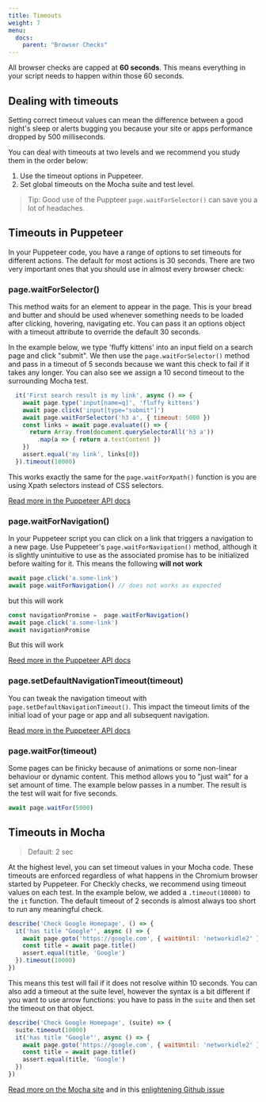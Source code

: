 ```yaml
---
title: Timeouts
weight: 7
menu:
  docs:
    parent: "Browser Checks"
---
```


All browser checks are capped at **60 seconds**. This means everything in your script needs to happen within
those 60 seconds.  

## Dealing with timeouts

Setting correct timeout values can mean the difference between a good night's sleep or alerts bugging
you because your site or apps performance dropped by 500 milliseconds.

You can deal with timeouts at two levels and we recommend you study them in the order below:

1. Use the timeout options in Puppeteer.
2. Set global timeouts on the Mocha suite and test level.

> Tip: Good use of the Puppteer `page.waitForSelector()` can save you a lot of headaches.

## Timeouts in Puppeteer

In your Puppeteer code, you have a range of options to set timeouts for different actions. The default for most actions
is 30 seconds. There are two very important ones that you should use in almost every browser check:

### page.waitForSelector()

This method waits for an element to appear in the page. This is your bread and butter and should be used whenever something
needs to be loaded after clicking, hovering, navigating etc. You can pass it an options object with a timeout attribute
to override the default 30 seconds.

In the example below, we type 'fluffy kittens' into an input field on a search page and click "submit". We then use the
`page.waitForSelector()` method and pass in a timeout of 5 seconds because we want this check to fail if it takes any longer.
You can also see we assign a 10 second timeout to the surrounding Mocha test.

```javascript
  it('First search result is my link', async () => {
    await page.type('input[name=q]', 'fluffy kittens')
    await page.click('input[type="submit"]')
    await page.waitForSelector('h3 a', { timeout: 5000 })
    const links = await page.evaluate(() => {
      return Array.from(document.querySelectorAll('h3 a'))
        .map(a => { return a.textContent })
    })
    assert.equal('my link', links[0])
  }).timeout(10000)
```

This works exactly the same for the `page.waitForXpath()` function is you are using Xpath selectors instead of CSS selectors.

[Read more in the Puppeteer API docs](https://github.com/GoogleChrome/puppeteer/blob/master/docs/api.md#framewaitforselectorselector-options)

### page.waitForNavigation()

In your Puppeteer script you can click on a link that triggers a navigation to a new page. Use Puppeteer's `page.waitForNavigation()`
method, although it is slightly unintuitive to use as the associated promise has to be initialized before waiting for it.
This means the following **will not work**

```javascript
await page.click('a.some-link')
await page.waitForNavigation() // does not works as expected
```

but this will work

```javascript
const navigationPromise =  page.waitForNavigation()
await page.click('a.some-link')
await navigationPromise
```


But this will work

[Reed more in the Puppeteer API docs](https://github.com/GoogleChrome/puppeteer/blob/master/docs/api.md#pagewaitfornavigationoptions)

### page.setDefaultNavigationTimeout(timeout)

You can tweak the navigation timeout with `page.setDefaultNavigationTimeout()`. This impact the timeout limits of the
initial load of your page or app and all subsequent navigation.

[Read more in the Puppeteer API docs](https://github.com/GoogleChrome/puppeteer/blob/master/docs/api.md#pagesetdefaultnavigationtimeouttimeout)

### page.waitFor(timeout)

Some pages can be finicky because of animations or some non-linear behaviour or dynamic content. This method allows you
to "just wait" for a set amount of time. The example below passes in a number. The result is the test will wait for five
seconds.

```javascript
await page.waitFor(5000)
```

## Timeouts in Mocha

> Default: 2 sec

At the highest level, you can set timeout values in your Mocha code. These timeouts are enforced regardless of what
happens in the Chromium browser started by Puppeteer. For Checkly checks, we recommend using timeout values
on each test. In the example below, we added a `.timeout(10000)` to the `it` function. The default timeout of 2 seconds
is almost always too short to run any meaningful check.

```javascript
describe('Check Google Homepage', () => {
  it('has title "Google"', async () => {
    await page.goto('https://google.com', { waitUntil: 'networkidle2' })
    const title = await page.title()
    assert.equal(title, 'Google')
  }).timeout(10000)
})
```

This means this test will fail if it does not resolve within 10 seconds. You can also add a timeout at the suite level,
however the syntax is a bit different if you want to use arrow functions: you have to pass in the `suite` and then set
the timeout on that object.

```javascript
describe('Check Google Homepage', (suite) => {
  suite.timeout(10000)
  it('has title "Google"', async () => {
    await page.goto('https://google.com', { waitUntil: 'networkidle2' })
    const title = await page.title()
    assert.equal(title, 'Google')
  })
})
```

[Read more on the Mocha site](https://mochajs.org/#timeouts) and in this [enlightening Github issue](https://github.com/mochajs/mocha/issues/2018)
